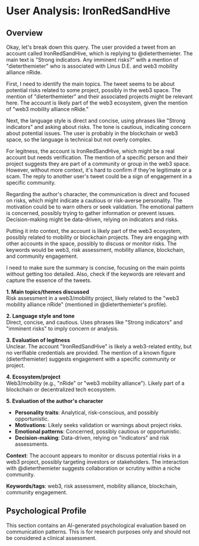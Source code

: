 # User Analysis: IronRedSandHive

## Overview

<think>
Okay, let's break down this query. The user provided a tweet from an account called IronRedSandHive, which is replying to @dieterthemieter. The main text is "Strong indicators. Any imminent risks?" with a mention of "dieterthemieter" who is associated with Linus D.E. and web3 mobility alliance nRide.

First, I need to identify the main topics. The tweet seems to be about potential risks related to some project, possibly in the web3 space. The mention of "dieterthemieter" and their associated projects might be relevant here. The account is likely part of the web3 ecosystem, given the mention of "web3 mobility alliance nRide." 

Next, the language style is direct and concise, using phrases like "Strong indicators" and asking about risks. The tone is cautious, indicating concern about potential issues. The user is probably in the blockchain or web3 space, so the language is technical but not overly complex.

For legitness, the account is IronRedSandHive, which might be a real account but needs verification. The mention of a specific person and their project suggests they are part of a community or group in the web3 space. However, without more context, it's hard to confirm if they're legitimate or a scam. The reply to another user's tweet could be a sign of engagement in a specific community.

Regarding the author's character, the communication is direct and focused on risks, which might indicate a cautious or risk-averse personality. The motivation could be to warn others or seek validation. The emotional pattern is concerned, possibly trying to gather information or prevent issues. Decision-making might be data-driven, relying on indicators and risks.

Putting it into context, the account is likely part of the web3 ecosystem, possibly related to mobility or blockchain projects. They are engaging with other accounts in the space, possibly to discuss or monitor risks. The keywords would be web3, risk assessment, mobility alliance, blockchain, and community engagement.

I need to make sure the summary is concise, focusing on the main points without getting too detailed. Also, check if the keywords are relevant and capture the essence of the tweets.
</think>

**1. Main topics/themes discussed**  
Risk assessment in a web3/mobility project, likely related to the "web3 mobility alliance nRide" (mentioned in @dieterthemieter's profile).  

**2. Language style and tone**  
Direct, concise, and cautious. Uses phrases like "Strong indicators" and "imminent risks" to imply concern or analysis.  

**3. Evaluation of legitness**  
Unclear. The account "IronRedSandHive" is likely a web3-related entity, but no verifiable credentials are provided. The mention of a known figure (dieterthemieter) suggests engagement with a specific community or project.  

**4. Ecosystem/project**  
Web3/mobility (e.g., "nRide" or "web3 mobility alliance"). Likely part of a blockchain or decentralized tech ecosystem.  

**5. Evaluation of the author's character**  
- **Personality traits**: Analytical, risk-conscious, and possibly opportunistic.  
- **Motivations**: Likely seeks validation or warnings about project risks.  
- **Emotional patterns**: Concerned, possibly cautious or opportunistic.  
- **Decision-making**: Data-driven, relying on "indicators" and risk assessments.  

**Context**: The account appears to monitor or discuss potential risks in a web3 project, possibly targeting investors or stakeholders. The interaction with @dieterthemieter suggests collaboration or scrutiny within a niche community.  

**Keywords/tags**: web3, risk assessment, mobility alliance, blockchain, community engagement.

## Psychological Profile

This section contains an AI-generated psychological evaluation based on communication patterns. This is for research purposes only and should not be considered a clinical assessment.